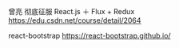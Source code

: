 
曾亮 彻底征服 React.js ＋ Flux + Redux
https://edu.csdn.net/course/detail/2064

react-bootstrap
https://react-bootstrap.github.io/
